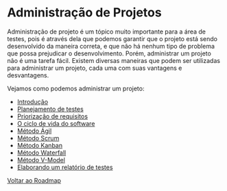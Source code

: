 # Administração de Projetos

Administração de projeto é um tópico muito importante para a área de testes, pois é através dela que podemos garantir que o projeto está sendo desenvolvido da maneira correta, e que não há nenhum tipo de problema que possa prejudicar o desenvolvimento. Porém, administrar um projeto não é uma tarefa fácil. Existem diversas maneiras que podem ser utilizadas para administrar um projeto, cada uma com suas vantagens e desvantagens.

Vejamos como podemos administrar um projeto:

- [Introdução](../docs/03-admin/00-intro.md)
- [Planejamento de testes](../docs/03-admin/01-plan.md)
- [Priorização de requisitos](../docs/03-admin/01-priorizacao.md)
- [O ciclo de vida do software](../docs/03-admin/02-sldc.md)
- [Método Ágil](../docs/03-admin/03-agile.md)
- [Método Scrum](../docs/03-admin/04-scrum.md)
- [Método Kanban](../docs/03-admin/05-kanban.md)
- [Método Waterfall](../docs/03-admin/06-waterfall.md)
- [Método V-Model](../docs/03-admin/07-v-model.md)
- [Elaborando um relatório de testes](../docs/03-admin/08-report.md)

[Voltar ao Roadmap](../README.md)
